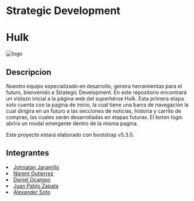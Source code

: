 # Strategic Development

# Hulk
![logo](https://i.pinimg.com/564x/26/d9/04/26d904f92edc39e830b7252301462361.jpg "logo")
## Descripcion

Nuestro equipo especializado en desarrollo, genera herramientas para el futuro, bienvenido a Strategic Development. En este repositorio encontrará un vistazo inicial a la página web del superhéroe Hulk. Esta primera etapa solo cuenta con la pagina de inicio, la cual tiene una barra de navegación la cual dirigira en un futuro a las secciones de noticias, historia y carrito de compras, las cuales serán desarrolladas en etapas futuras. El boton login abrira un modal emergente dentro de la misma pagina.

Este proyecto estará elaborado con bootstrap v5.3.0.

## Integrantes

<li><a href="https://github.com/JohnatanJaramillo">Johnatan Jaramillo</a></li>
    <li><a href="https://github.com/narentj0503">Narent Gutierrez</a></li>
    <li><a href="https://github.com/DanielOcampo2402">Daniel Ocampo</a></li>
    <li><a href="https://github.com/Jan1995ZA">Juan Pablo Zapata</a></li>
    <li><a href="https://github.com/CapiAlex">Alexander Soto</a></li>
